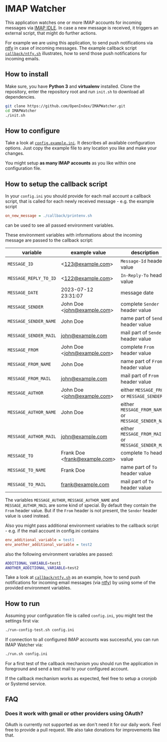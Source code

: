# IMAP Watcher

This application watches one or more IMAP accounts for incoming messages
via [IMAP IDLE](https://en.wikipedia.org/wiki/IMAP_IDLE). In case a new message is received, it triggers an external
script, that might do further actions.

For example we are using this application, to send push notifications via [ntfy](https://ntfy.sh/) in case of incoming
messages. The example callback script [`callback/ntfy.sh`](callback/ntfy.sh) illustrates, how to send those push
notifications for incoming emails.

## How to install

Make sure, you have **Python 3** and **virtualenv** installed. Clone the repository, enter the repository root and
run `init.sh` to download all dependencies.

```bash
git clone https://github.com/OpenIndex/IMAPWatcher.git
cd IMAPWatcher
./init.sh
```

## How to configure

Take a look at [`config.example.ini`](config.example.ini). It describes all available configuration options. Just copy
the example file to any location you like and make your changes.

You might setup **as many IMAP accounts** as you like within one configuration file.

## How to setup the callback script

In your `config.ini` you should provide for each mail account a callback script, that is called for each newly received
message - e.g. the example script

```ini
on_new_message = ./callback/printenv.sh
```

can be used to see all passed environment variables.

These environment variables with informations about the incoming message are passed to the callback script:

| variable              | example value                   | description                                         |
|-----------------------|---------------------------------|-----------------------------------------------------|
| `MESSAGE_ID`          | \<123@example.com\>             | `Message-Id` header value                           |
| `MESSAGE_REPLY_TO_ID` | \<122@example.com\>             | `In-Reply-To` header value                          |
| `MESSAGE_DATE`        | 2023-07-12 23:31:07             | message date                                        |
| `MESSAGE_SENDER`      | John Doe \<john@example.com\>   | complete `Sender` header value                      |
| `MESSAGE_SENDER_NAME` | John Doe                        | name part of `Sender` header value                  |
| `MESSAGE_SENDER_MAIL` | john@example.com                | mail part of `Sender` header value                  |
| `MESSAGE_FROM`        | John Doe \<john@example.com\>   | complete `From` header value                        |
| `MESSAGE_FROM_NAME`   | John Doe                        | name part of `From` header value                    |
| `MESSAGE_FROM_MAIL`   | john@example.com                | mail part of `From` header value                    |
| `MESSAGE_AUTHOR`      | John Doe \<john@example.com\>   | either `MESSAGE_FROM` or `MESSAGE_SENDER`           |
| `MESSAGE_AUTHOR_NAME` | John Doe                        | either `MESSAGE_FROM_NAME` or `MESSAGE_SENDER_NAME` |
| `MESSAGE_AUTHOR_MAIL` | john@example.com                | either `MESSAGE_FROM_MAIL` or `MESSAGE_SENDER_MAIL` |
| `MESSAGE_TO`          | Frank Doe \<frank@example.com\> | complete `To` header value                          |
| `MESSAGE_TO_NAME`     | Frank Doe                       | name part of `To` header value                      |
| `MESSAGE_TO_MAIL`     | frank@example.com               | mail part of `To` header value                      |

The variables `MESSAGE_AUTHOR`, `MESSAGE_AUTHOR_NAME` and `MESSAGE_AUTHOR_MAIL` are some kind of special. By default
they contain the `From` header value. But if the `From` header is not present, the `Sender` header value is used
instead.

Also you might pass additional environment variables to the callback script - e.g. if the mail account in config.ini
contains

```ini
env_additional_variable = test1
env_another_additional_variable = test2
```

also the following environment variables are passed:

```bash
ADDITIONAL_VARIABLE=test1
ANOTHER_ADDITIONAL_VARIABLE=test2
```

Take a look at [`callback/ntfy.sh`](callback/ntfy.sh) as an example, how to send push notifications for incoming email
messages (via [ntfy](https://ntfy.sh/)) by using some of the provided environment variables.

## How to run

Assuming your configuration file is called `config.ini`, you might test the settings first via:

```bash
./run-config-test.sh config.ini
```

If connection to all configured IMAP accounts was successful, you can run IMAP Watcher via:

```bash
./run.sh config.ini
```

For a first test of the callback mechanism you should run the application in foreground and send a test mail to your
configured account.

If the callback mechanism works as expected, feel free to setup a cronjob or Systemd service.

## FAQ

### Does it work with gmail or other providers using OAuth?

OAuth is currently not supported as we don't need it for our daily work. Feel free to provide a pull request. We also
take donations for improvements like that.
